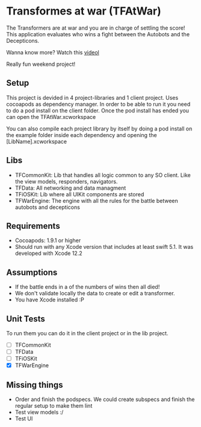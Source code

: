 # Transformes at war (TFAtWar)

The Transformers are at war and you are in charge of settling the score! This application evaluates who wins a fight between the Autobots and the Decepticons.

Wanna know more? 
Watch this [videol](https://www.youtube.com/watch?v=nLS2N9mHWaw)

Really fun weekend project! 

## Setup
This project is devided in 4 project-libraries and 1 client project.
Uses cocoapods as dependency manager.
In order to be able to run it you need to do a pod install on the client folder.
Once the pod install has ended you can open the TFAtWar.xcworkspace

You can also compile each project library by itself by doing a pod install on the example folder inside each dependency and opening the [LibName].xcworkspace 

## Libs
- TFCommonKit: Lib that handles all logic common to any SO client. Like the view models, responders, navigators.
- TFData: All networking and data managment 
- TFiOSKit: Lib where all UIKit components are stored
- TFWarEngine: The engine with all the rules for the battle between autobots and decepticons

## Requirements
- Cocoapods: 1.9.1 or higher
- Should run with any Xcode version that includes at least swift 5.1. It was developed with Xcode 12.2

## Assumptions
- If the battle ends in a of the numbers of wins then all died! 
- We don't validate locally the data to create or edit a transformer.
- You have Xcode installed :P

## Unit Tests
To run them you can do it in the client project or in the lib project.

- [ ] TFCommonKit
- [ ] TFData
- [ ] TFiOSKit
- [x] TFWarEngine 

## Missing things
- Order and finish the podspecs. We could create subspecs and finish the regular setup to make them lint
- Test view models :/ 
- Test UI

